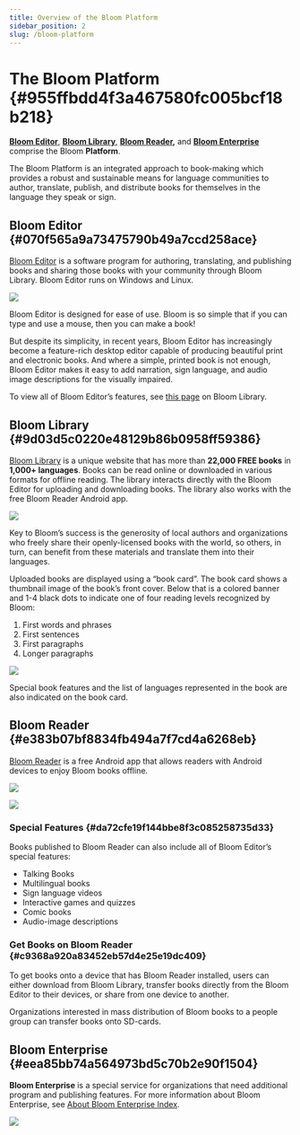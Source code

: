 ```yaml
---
title: Overview of the Bloom Platform
sidebar_position: 2
slug: /bloom-platform
---
```




# The Bloom Platform {#955ffbdd4f3a467580fc005bcf18b218}


[**Bloom Editor**](/bloom-platform#070f565a9a73475790b49a7ccd258ace), [**Bloom Library**](/bloom-platform#9d03d5c0220e48129b86b0958ff59386), [**Bloom Reader**](/bloom-platform#e383b07bf8834fb494a7f7cd4a6268eb)**,** and [**Bloom Enterprise**](/bloom-platform#eea85bb74a564973bd5c70b2e90f1504) comprise the Bloom **Platform**. 


The Bloom Platform is an integrated approach to book-making which provides a robust and sustainable means for language communities to author, translate, publish, and distribute books for themselves in the language they speak or sign.


## Bloom Editor {#070f565a9a73475790b49a7ccd258ace}


[Bloom Editor](https://bloomlibrary.org/page/create/downloads) is a software program for authoring, translating, and publishing books and sharing those books with your community through Bloom Library. Bloom Editor runs on Windows and Linux.


![](./bloom-platform.690583ea-a11a-479a-b66d-b566eb1a52aa.png)


Bloom Editor is designed for ease of use. Bloom is so simple that if you can type and use a mouse, then you can make a book!


But despite its simplicity, in recent years, Bloom Editor has increasingly become a feature-rich desktop editor capable of producing beautiful print and electronic books. And where a simple, printed book is not enough, Bloom Editor makes it easy to add narration, sign language, and audio image descriptions for the visually impaired.


To view all of Bloom Editor’s features, see [this page](https://bloomlibrary.org/page/create/page/feature-matrix) on Bloom Library.


## Bloom Library {#9d03d5c0220e48129b86b0958ff59386}


[Bloom Library](https://bloomlibrary.org/read) is a unique website that has more than **22,000 FREE books** in **1,000+ languages**. Books can be read online or downloaded in various formats for offline reading. The library interacts directly with the Bloom Editor for uploading and downloading books. The library also works with the free Bloom Reader Android app.


![](./bloom-platform.abec701d-3e70-456b-b192-df5f9818b2c7.png)


Key to Bloom’s success is the generosity of local authors and organizations who freely share their openly-licensed books with the world, so others, in turn, can benefit from these materials and translate them into their languages.


Uploaded books are displayed using a “book card”. The book card shows a thumbnail image of the book’s front cover. Below that is a colored banner and 1-4 black dots to indicate one of four reading levels recognized by Bloom: 

1. First words and phrases
2. First sentences
3. First paragraphs
4. Longer paragraphs

![](./bloom-platform.205c671f-030c-49c7-8331-56c7a8366abf.png)


Special book features and the list of languages represented in the book are also indicated on the book card.


## Bloom Reader {#e383b07bf8834fb494a7f7cd4a6268eb}


[Bloom Reader](/about-bloom-reader) is a free Android app that allows readers with Android devices to enjoy Bloom books offline.


<div class='notion-row'>
<div class='notion-column' style={{width: 'calc((100% - (min(32px, 4vw) * 1)) * 0.5)'}}>


![](./bloom-platform.fe0f54bc-b30d-4ad5-8dd1-b6697db31876.png)


</div><div className='notion-spacer'></div>

<div class='notion-column' style={{width: 'calc((100% - (min(32px, 4vw) * 1)) * 0.5)'}}>


![](./bloom-platform.127137a6-c3cd-491d-af33-5bda23e85791.png)


</div><div className='notion-spacer'></div>
</div>


### Special Features {#da72cfe19f144bbe8f3c085258735d33}


Books published to Bloom Reader can also include all of Bloom Editor’s special features:

- Talking Books
- Multilingual books
- Sign language videos
- Interactive games and quizzes
- Comic books
- Audio-image descriptions

### Get Books on Bloom Reader {#c9368a920a83452eb57d4e25e19dc409}


To get books onto a device that has Bloom Reader installed, users can either download from Bloom Library, transfer books directly from the Bloom Editor to their devices, or share from one device to another.


Organizations interested in mass distribution of Bloom books to a people group can transfer books onto SD-cards.


## Bloom Enterprise {#eea85bb74a564973bd5c70b2e90f1504}


<div class='notion-row'>
<div class='notion-column' style={{width: 'calc((100% - (min(32px, 4vw) * 1)) * 0.8125)'}}>


**Bloom Enterprise** is a special service for organizations that need additional program and publishing features. For more information about Bloom Enterprise, see [About Bloom Enterprise Index](/about-bloom-enterprise).


</div><div className='notion-spacer'></div>

<div class='notion-column' style={{width: 'calc((100% - (min(32px, 4vw) * 1)) * 0.1875)'}}>


![](./bloom-platform.bfb1cdd5-b3e4-458a-a56c-bdbe8da519ec.png)


</div><div className='notion-spacer'></div>
</div>

